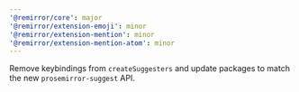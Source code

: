 ```yaml
---
'@remirror/core': major
'@remirror/extension-emoji': minor
'@remirror/extension-mention': minor
'@remirror/extension-mention-atom': minor
---
```


Remove keybindings from `createSuggesters` and update packages to match the new `prosemirror-suggest` API.
